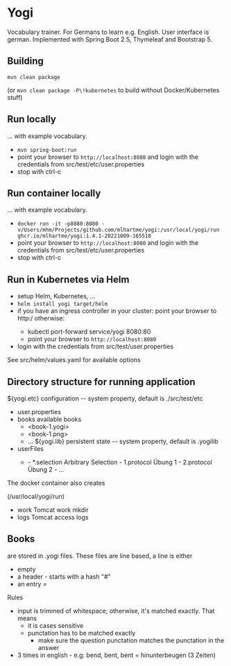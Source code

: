 # Yogi

Vocabulary trainer. For Germans to learn e.g. English. User interface is german.
Implemented with Spring Boot 2.5, Thymeleaf and Bootstrap 5.

## Building

`mvn clean package`

(or `mvn clean package -P\!kubernetes` to build without Docker/Kubernetes stuff)

## Run locally

... with example vocabulary.

* `mvn spring-boot:run`
* point your browser to `http://localhost:8080` and 
  login with the credentials from src/test/etc/user.properties
* stop with ctrl-c

## Run container locally

... with example vocabulary.

* `docker run -it -p8080:8080 -v/Users/mhm/Projects/github.com/mlhartme/yogi:/usr/local/yogi/run ghcr.io/mlhartme/yogi:1.4.1-20221009-165518`
* point your browser to `http://localhost:8080` and
  login with the credentials from src/test/etc/user.properties
* stop with ctrl-c


## Run in Kubernetes via Helm

* setup Helm, Kubernetes, ...
* `helm install yogi target/helm`
* if you have an ingress controller in your cluster: point your browser to http:<cluster-ip>/
  otherwise:
  * kubectl port-forward service/yogi 8080:80
  * point your browser to `http://localhost:8080`
* login with the credentials from src/test/user.properties

See src/helm/values.yaml for available options


## Directory structure for running application

${yogi.etc}                 configuration -- system property, default is ./src/test/etc
  - user.properties
  - books                   available books
     - <book-1.yogi>
     - <book-1.png>
     - ...
${yogi.lib}                 persistent state -- system property, default is .yogilib
  - <user>                  userFiles
    - <book>
      - *.selection         Arbitrary Selection
      - 1.protocol          Übung 1
      - 2.protocol          Übung 2
      - ...

The docker container also creates

<cwd>       (/usr/local/yogi/run)
  - work    Tomcat work mkdir
  - logs    Tomcat access logs


## Books

are stored in <name>.yogi files. These files are line based, a line is either
* empty
* a header - starts with a hash "#"
* an entry <left>=<right>

Rules
* input is trimmed of whitespace; otherwise, it's matched exactly. That means
  * it is cases sensitive
  * punctation has to be matched exactly
    * make sure the question punctation matches the punctation in the answer
* 3 times in english - e.g:
   bend, bent, bent = hinunterbeugen (3 Zeiten)


